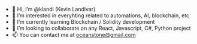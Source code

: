 - 👋 Hi, I’m @klandi (Kevin Landivar)
- 👀 I’m interested in everyhting related to automations, AI, blockchain, etc
- 🌱 I’m currently learning Blockchain / Solidity development
- 💞️ I’m looking to collaborate on any React, Javascript, C#, Python project
- 📫 You can contact me at oceanstone@gmail.com

<!---
klandi/klandi is a ✨ special ✨ repository because its `README.md` (this file) appears on your GitHub profile.
You can click the Preview link to take a look at your changes.
--->

